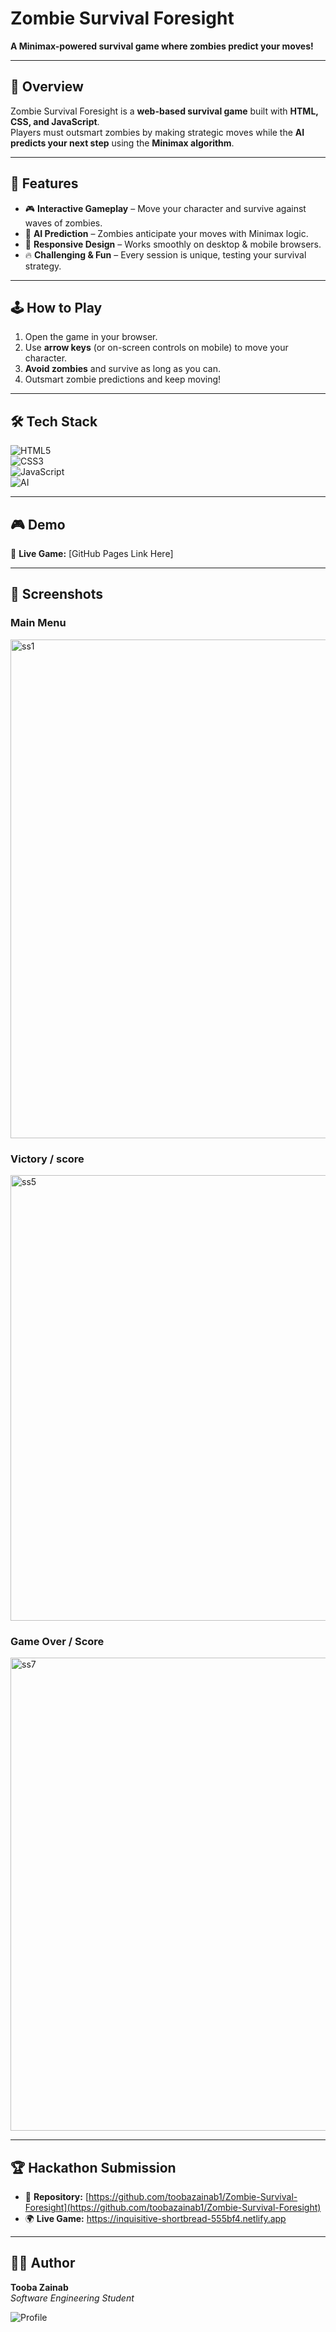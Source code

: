 # Zombie Survival Foresight

**A Minimax-powered survival game where zombies predict your moves!**

---

## 📖 Overview
Zombie Survival Foresight is a **web-based survival game** built with **HTML, CSS, and JavaScript**.  
Players must outsmart zombies by making strategic moves while the **AI predicts your next step** using the **Minimax algorithm**.

---

## 🚀 Features
- 🎮 **Interactive Gameplay** – Move your character and survive against waves of zombies.  
- 🧠 **AI Prediction** – Zombies anticipate your moves with Minimax logic.  
- 📱 **Responsive Design** – Works smoothly on desktop & mobile browsers.  
- 🔥 **Challenging & Fun** – Every session is unique, testing your survival strategy.  

---

## 🕹️ How to Play
1. Open the game in your browser.  
2. Use **arrow keys** (or on-screen controls on mobile) to move your character.  
3. **Avoid zombies** and survive as long as you can.  
4. Outsmart zombie predictions and keep moving!  

---

## 🛠️ Tech Stack

![HTML5](https://img.shields.io/badge/HTML5-E34F26?style=for-the-badge&logo=html5&logoColor=white)  
![CSS3](https://img.shields.io/badge/CSS3-1572B6?style=for-the-badge&logo=css3&logoColor=white)  
![JavaScript](https://img.shields.io/badge/JavaScript-F7DF1E?style=for-the-badge&logo=javascript&logoColor=black)  
![AI](https://img.shields.io/badge/Minimax%20Algorithm-6E40C9?style=for-the-badge&logo=brain&logoColor=white)  

---

## 🎮 Demo
🔗 **Live Game:** [GitHub Pages Link Here]  

---

## 📸 Screenshots

### Main Menu
<img width="1431" height="798" alt="ss1" src="https://github.com/user-attachments/assets/d70f8a00-d743-4924-bb00-5e2cb41f6cc8" />


### Victory / score
<img width="1440" height="713" alt="ss5" src="https://github.com/user-attachments/assets/20973872-03aa-4a0d-ae9f-33e0c210f708" />


### Game Over / Score 
<img width="1440" height="757" alt="ss7" src="https://github.com/user-attachments/assets/bb780410-56f0-4533-af15-e0af822ab86b" />


---

## 🏆 Hackathon Submission
- 📂 **Repository:** [https://github.com/toobazainab1/Zombie-Survival-Foresight](https://github.com/toobazainab1/Zombie-Survival-Foresight)
- 🌍 **Live Game:** https://inquisitive-shortbread-555bf4.netlify.app

---

## 👩‍💻 Author
**Tooba Zainab**  
*Software Engineering Student*  

![Profile](https://img.shields.io/badge/Author-Tooba%20Zainab-purple?style=for-the-badge)
